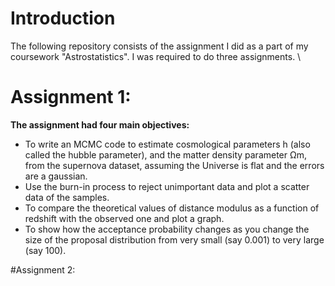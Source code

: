 # Introduction
The following repository consists of the assignment I did as a part of my coursework "Astrostatistics". I was required to do three assignments. \\ 

# Assignment 1:
**The assignment had four main objectives:**
<ul type="disc">
  <li>To write an MCMC code to estimate cosmological parameters h (also called the hubble parameter), and the matter density parameter Ωm, from the supernova dataset, assuming the Universe is flat and the errors are a gaussian.</li>
  <li>Use the burn-in process to reject unimportant data and plot a scatter data of the samples.</li>
  <li>To compare the theoretical values of distance modulus as a function of redshift with the observed one and plot a graph. </li>
  <li>To show how the acceptance probability changes as you change the size of the proposal distribution from very small (say 0.001) to very large (say 100).</li>
</ul>

#Assignment 2:

 




